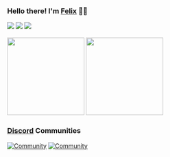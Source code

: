 ### Hello there! I'm [Felix](https://felix-macaspac.netlify.app/) 👨‍💻

<div>
<a href="https://github.com/felixmacaspac" target="_blank">
<img src="https://shields.io/badge/GITHUB-232225.svg?&style=for-the-badge&logo=github"></a>
<a href="https://discord.com/users/650354818401173515" target="_blank">
<img src="https://shields.io/badge/DISCORD-232225.svg?&style=for-the-badge&logo=discord"></a>
<a href="https://www.instagram.com/kelzeuu/" target="_blank">
<img src="https://shields.io/badge/INSTAGRAM-232225.svg?&style=for-the-badge&logo=instagram"></a>
<br />
<br />

  <div>
  <img src="https://github-readme-stats.vercel.app/api?username=felixmacaspac&show_icons=true&theme=material-palenight&hide_border=true" width="%100" height="180px">
  <img src="https://github-readme-stats.vercel.app/api/top-langs/?username=felixmacaspac&show_icons=true&theme=material-palenight&hide_border=true" width="%100" height="180px">
  </div>

### [Discord]() Communities
  
[![Community](https://discordapp.com/api/guilds/825906045078994965/widget.png?style=banner2)](https://wrngnz.ga/discord) [![Community](https://discordapp.com/api/guilds/747878206996086834/widget.png?style=banner2)](https://wareneutron.com/discord)
